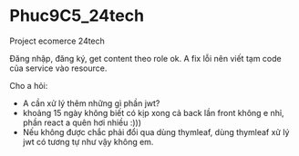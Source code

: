 # Phuc9C5_24tech
Project ecomerce 24tech

Đăng nhập, đăng ký, get content theo role ok. 
A fix lỗi nên viết tạm code của service vào resource.

Cho a hỏi: 
- A cần xử lý thêm những gì phần jwt? 
- khoảng 15 ngày không biết có kịp xong cả back lần front không e nhỉ, phần react a quên hơi nhiều :)))
- Nếu không được chắc phải đổi qua dùng thymleaf, dùng thymleaf xử lý jwt có tương tự như vậy không em.